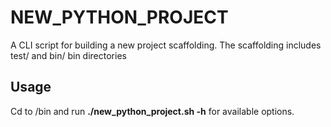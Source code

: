 # NEW\_PYTHON\_PROJECT
A CLI script for building a new project scaffolding. The scaffolding includes test/ and bin/ bin directories

## Usage
Cd to /bin and run **./new\_python\_project.sh -h** for available options.
